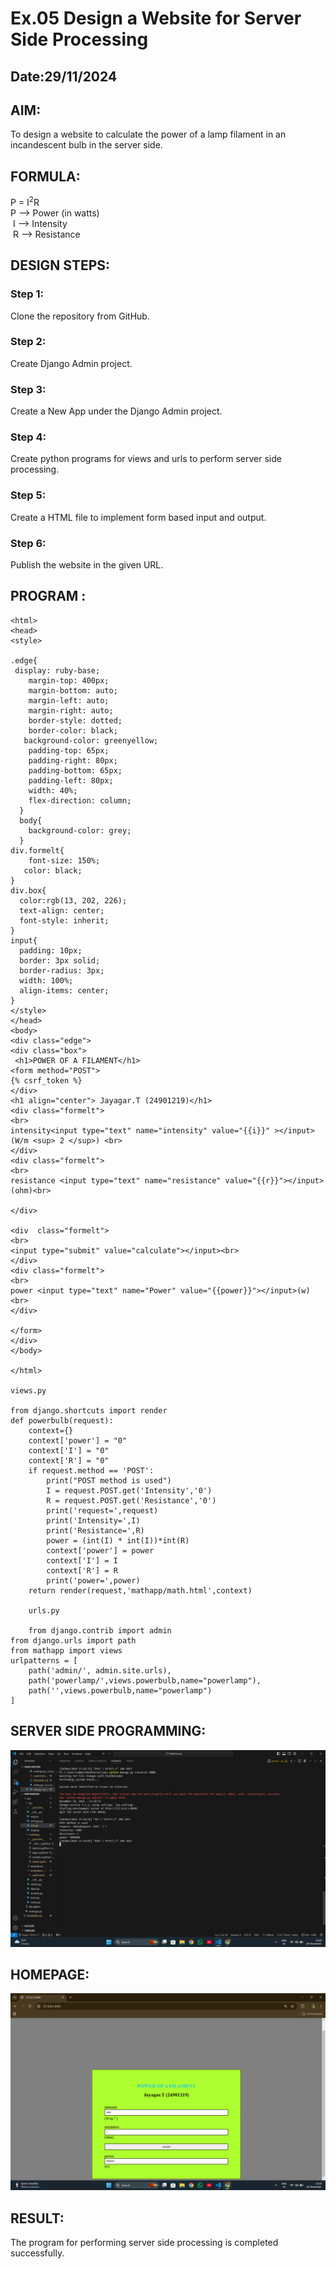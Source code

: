 # Ex.05 Design a Website for Server Side Processing
## Date:29/11/2024

## AIM:
 To design a website to calculate the power of a lamp filament in an incandescent bulb in the server side. 


## FORMULA:
P = I<sup>2</sup>R
<br> P --> Power (in watts)
<br> I --> Intensity
<br> R --> Resistance

## DESIGN STEPS:

### Step 1:
Clone the repository from GitHub.

### Step 2:
Create Django Admin project.

### Step 3:
Create a New App under the Django Admin project.

### Step 4:
Create python programs for views and urls to perform server side processing.

### Step 5:
Create a HTML file to implement form based input and output.

### Step 6:
Publish the website in the given URL.

## PROGRAM :
```
<html>
<head>
<style>

.edge{
 display: ruby-base;
    margin-top: 400px;
    margin-bottom: auto;
    margin-left: auto;
    margin-right: auto;
    border-style: dotted;
    border-color: black;
   background-color: greenyellow;
    padding-top: 65px;
    padding-right: 80px;
    padding-bottom: 65px;
    padding-left: 80px;
    width: 40%;
    flex-direction: column;  
  }
  body{
    background-color: grey;
  }
div.formelt{
    font-size: 150%;
   color: black;   
}
div.box{
  color:rgb(13, 202, 226);
  text-align: center;
  font-style: inherit;  
}
input{
  padding: 10px;
  border: 3px solid;
  border-radius: 3px;
  width: 100%;
  align-items: center;
}
</style>
</head>
<body>
<div class="edge">
<div class="box">
 <h1>POWER OF A FILAMENT</h1>
<form method="POST">
{% csrf_token %}
</div>
<h1 align="center"> Jayagar.T (24901219)</h1>
<div class="formelt">
<br>
intensity<input type="text" name="intensity" value="{{i}}" ></input>(W/m <sup> 2 </sup>) <br>
</div>
<div class="formelt">
<br>
resistance <input type="text" name="resistance" value="{{r}}"></input>(ohm)<br>

</div>
                
<div  class="formelt">
<br>
<input type="submit" value="calculate"></input><br>
</div>
<div class="formelt">
<br>
power <input type="text" name="Power" value="{{power}}"></input>(w)<br>
</div>
 
</form>
</div>
</body>

</html>

views.py

from django.shortcuts import render 
def powerbulb(request): 
    context={} 
    context['power'] = "0" 
    context['I'] = "0" 
    context['R'] = "0" 
    if request.method == 'POST': 
        print("POST method is used")
        I = request.POST.get('Intensity','0')
        R = request.POST.get('Resistance','0')
        print('request=',request) 
        print('Intensity=',I) 
        print('Resistance=',R) 
        power = (int(I) * int(I))*int(R)
        context['power'] = power 
        context['I'] = I
        context['R'] = R
        print('power=',power) 
    return render(request,'mathapp/math.html',context)

    urls.py

    from django.contrib import admin 
from django.urls import path 
from mathapp import views 
urlpatterns = [ 
    path('admin/', admin.site.urls), 
    path('powerlamp/',views.powerbulb,name="powerlamp"),
    path('',views.powerbulb,name="powerlamp")
]

```

## SERVER SIDE PROGRAMMING:
![alt text](<Screenshot 2024-11-28 131943.png>)



## HOMEPAGE:

![alt text](<Screenshot 2024-11-28 131924.png>)



## RESULT:
The program for performing server side processing is completed successfully.
